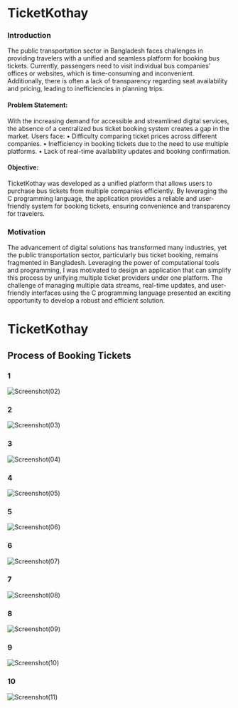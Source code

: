 # TicketKothay



### Introduction
The public transportation sector in Bangladesh faces challenges in providing travelers with a unified and 
seamless platform for booking bus tickets. Currently, passengers need to visit individual bus companies’ 
offices or websites, which is time-consuming and inconvenient. Additionally, there is often a lack of 
transparency regarding seat availability and pricing, leading to inefficiencies in planning trips. 
 
#### Problem Statement: 
With the increasing demand for accessible and streamlined digital services, the absence of a centralized 
bus ticket booking system creates a gap in the market. 
Users face: 
• Difficulty comparing ticket prices across different companies. 
• Inefficiency in booking tickets due to the need to use multiple platforms. 
• Lack of real-time availability updates and booking confirmation. 
 
#### Objective: 
TicketKothay was developed as a unified platform that allows users to purchase bus tickets from 
multiple companies efficiently. By leveraging the C programming language, the application provides a 
reliable and user-friendly system for booking tickets, ensuring convenience and transparency for 
travelers. 
 
### Motivation 
 The advancement of digital solutions has transformed many industries, yet the public transportation 
sector, particularly bus ticket booking, remains fragmented in Bangladesh. Leveraging the power of 
computational tools and programming, I was motivated to design an application that can simplify this 
process by unifying multiple ticket providers under one platform. The challenge of managing multiple 
data streams, real-time updates, and user-friendly interfaces using the C programming language 
presented an exciting opportunity to develop a robust and efficient solution. 


# TicketKothay


##   Process of Booking Tickets

### 1
![Screenshot(02)](https://github.com/user-attachments/assets/6af499e1-0823-4f0f-99b9-1297fbae2c69)
### 2
![Screenshot(03)](https://github.com/user-attachments/assets/c39ce4d9-1caf-4428-b1aa-b364f03774ea)
### 3
![Screenshot(04)](https://github.com/user-attachments/assets/8b4b5318-37c3-445d-9e37-35cca476634f)
### 4
![Screenshot(05)](https://github.com/user-attachments/assets/b802b97c-2ab2-46da-b946-c8def3e8fc5e)
### 5
![Screenshot(06)](https://github.com/user-attachments/assets/b7d154f9-92af-4b12-a948-f9b7220375fb)
### 6
![Screenshot(07)](https://github.com/user-attachments/assets/00dfb93a-34b6-411e-a7f8-cf80796ca189)
### 7
![Screenshot(08)](https://github.com/user-attachments/assets/db8d5310-d98a-42d9-af78-d0926657879a)
### 8
![Screenshot(09)](https://github.com/user-attachments/assets/9cf03a74-0fc7-4fe7-a94d-2422b23aada9)
### 9
![Screenshot(10)](https://github.com/user-attachments/assets/2ef18082-2915-49a3-8ee3-dde82c60f9ad)
### 10
![Screenshot(11)](https://github.com/user-attachments/assets/e1866bd6-3bf8-4d75-a032-e8cabd285336)

